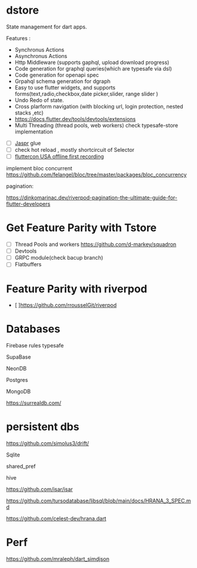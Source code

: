 # dstore

State management for dart apps.

Features : 
*  Synchronus Actions
*  Asynchronus Actions
*  Http Middleware (supports gaphql, upload download progress)
*  Code generation for graphql queries(which are typesafe via dsl)
*  Code generation for openapi spec
*  Grpahql schema generation for dgraph
*  Easy to use flutter widgets, and supports forms(text,radio,checkbox,date picker,slider, range slider )
*  Undo Redo of state.
*  Cross plarform navigation (with blocking url, login protection, nested stacks ,etc)
*  https://docs.flutter.dev/tools/devtools/extensions
*   Multi Threading (thread pools, web workers) check typesafe-store implementation


- [ ] [Jaspr](https://github.com/schultek/jaspr) glue
- [ ] check hot reload , mostly shortcircuit of Selector
- [ ] [fluttercon USA offline first recording](https://flutterconusa.dev/agenda/)

implement bloc concurrent https://github.com/felangel/bloc/tree/master/packages/bloc_concurrency


pagination: 

https://dinkomarinac.dev/riverpod-pagination-the-ultimate-guide-for-flutter-developers

# Get Feature Parity with Tstore
- [ ] Thread Pools and workers https://github.com/d-markey/squadron
- [ ] Devtools
- [ ] GRPC module(check bacup branch)
- [ ] Flatbuffers

# Feature Parity with riverpod
- [ ]https://github.com/rrousselGit/riverpod

# Databases

Firebase rules typesafe

SupaBase

NeonDB

Postgres

MongoDB

https://surrealdb.com/

# persistent dbs
https://github.com/simolus3/drift/

Sqlite

shared_pref

hive

https://github.com/isar/isar

https://github.com/tursodatabase/libsql/blob/main/docs/HRANA_3_SPEC.md

https://github.com/celest-dev/hrana.dart

#  Perf

https://github.com/mraleph/dart_simdjson
